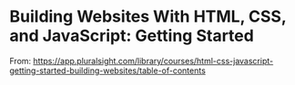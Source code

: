 # Building Websites With HTML, CSS, and JavaScript: Getting Started


From: https://app.pluralsight.com/library/courses/html-css-javascript-getting-started-building-websites/table-of-contents